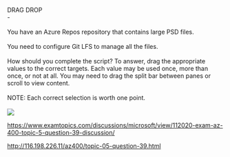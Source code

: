 DRAG DROP<br/> -<br/><br/>You have an Azure Repos repository that contains large PSD files.<br/><br/>You need to configure Git LFS to manage all the files.<br/><br/>How should you complete the script? To answer, drag the appropriate values to the correct targets. Each value may be used once, more than once, or not at all. You may need to drag the split bar between panes or scroll to view content.<br/><br/>NOTE: Each correct selection is worth one point.<br/><br/><img src="https://img.examtopics.com/az-400/image66.png"/><p><a href="https://www.examtopics.com/discussions/microsoft/view/112020-exam-az-400-topic-5-question-39-discussion/">https://www.examtopics.com/discussions/microsoft/view/112020-exam-az-400-topic-5-question-39-discussion/</a></p><p><a href="http://116.198.226.11/az400/topic-05-question-39.html">http://116.198.226.11/az400/topic-05-question-39.html</a></p><script src="https://giscus.app/client.js"                    data-repo="azsamples/az204"                    data-repo-id="R_kgDOMRXzDQ"                    data-category="General"                    data-category-id="DIC_kwDOMRXzDc4Cgi27"                    data-mapping="pathname"                    data-strict="1"                    data-reactions-enabled="0"                    data-emit-metadata="0"                    data-input-position="bottom"                    data-theme="preferred_color_scheme"                    data-lang="en"                    crossorigin="anonymous"                    async>                    </script>